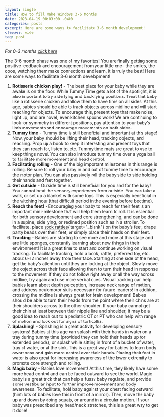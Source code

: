 ```yaml
---
layout: single
title: How to fill Wake Windows 3-6 Months
date: 2023-04-19 08:03:00 -0400
categories: posts
excerpt: Here are some ways to facilitate 3-6 month development!
classes: wide
tag: post
---
```


_For 0-3 months [click here](2023-02-22-wake-windows-0-3-months)_

The 3-6 month phase was one of my favorites!  You are finally getting some positive feedback and encouragement from your little one– the smiles, the coos, watching them make connections and learn, it is truly the best!  Here are some ways to facilitate 3-6 month development!

1. **Rotisserie chicken play!** - The best place for your baby while they are awake is on the floor.  While Tummy Time gets a lot of the spotlight, it is also important to try side lying and back lying positions.  Treat that baby like a rotisserie chicken and allow them to have time on all sides.  At this age, babies should be able to track objects across midline and will start reaching for objects.  To encourage this, present toys that make noise, light up, and are novel, even kitchen spoons work!  We are continuing to look for symmetry in different positions, pay attention to your baby’s limb movements and encourage movements on both sides.
2. **Tummy time** - Tummy time is still beneficial and important at this stage!  Now, your baby should be lifting their head, tracking objects, and reaching.  Prop up a book to keep it interesting and present toys that they can reach for, listen to, etc.  Tummy time mats are great to use to keep things novel.  You can also introduce tummy time over a yoga ball to facilitate more movement and head control.
3. **Facilitating rolling** - One of the big important milestones in this range is rolling.  Be sure to roll your baby in and out of tummy time to encourage the motor plan.  You can also passively roll the baby side to side holding their hands and feet together. 
4. **Get outside** - Outside time is still beneficial for you and for the baby!  You cannot beat the sensory experiences from outside.  You can take a walk, or set up a blanket with some toys.  This is especially beneficial in the witching hour (that difficult period in the evening before bedtime).
5. **Reach the feet!** - Encouraging your baby to reach for their feet is an important mini-milestone that will help them learn to roll.   It is essential for both sensory development and core strengthening, and can be done in a supine, side lying, or reclined position such as in a stroller.  To facilitate, place [sock rattles](https://www.amazon.com/Infant-Rattle-Socks-Months-Learning/dp/B09GLH9SCQ/ref=sr_1_5?crid=3LIPDY48KROYH&keywords=sock+rattles&qid=1688749096&sprefix=sock+rattles%2Caps%2C118&sr=8-5){:target="_blank"} on the baby’s feet, drape party beads over their feet, or simply place their hands on their feet. 
6. **Tracking** - Babies are starting to see more and more at this stage and are little sponges, constantly learning about new things in their environment!  It is a great time to start and continue working on visual tracking.  To facilitate tracking, hold a book, rattle, preferred toy, etc. about 6-12 inches away from their face.  Starting at one side of the head, get the baby’s attention until they are looking at the object.  Slowly move the object across their face allowing them to turn their head in response to the movement.  If they do not follow right away or all the way across midline, try again and use more verbal cues. Visual tracking can help babies learn about depth perception, increase neck range of motion, and address oculomotor skills necessary for future readers!  In addition, crossing the midline is always great for brain development!  Babies should be able to turn their heads from the point where their chins are at their shoulders across to the other shoulder.  If your baby cannot get their chin at least between their nipple line and shoulder, it may be a good idea to reach out to a pediatric OT or PT who can help with range of motion and look out for signs of torticollis.
7. **Splashing!** - Splashing is a great activity for developing sensory systems!  Babies at this age can splash with their hands in water on a tray during tummy time (provided they can hold their heads up for extended periods), or splash while sitting in front of a bucket of water, tray of water, or at the sink.  This is a great way for babies to learn body awareness and gain more control over their hands.  Placing their feet in water is also great for increasing awareness of the lower extremity to promote core strength and rolling.
8. **Magic baby** - Babies love movement!  At this time, they likely have some more head control and can be faced outward to see the world.  Magic baby is a great trick that can help a fussy baby regulate, and provide some vestibular input to further improve movement and body awareness.  To facilitate, hold baby against your chest facing outward (hint: lots of babies love this in front of a mirror).  Then, move the baby up and down by doing squats, or around in a circular motion.  If your baby was prescribed any head/neck stretches, this is a great way to get it done!
